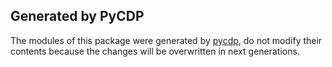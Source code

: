 ## Generated by PyCDP

The modules of this package were generated by [pycdp][1], do not modify their contents because the
changes will be overwritten in next generations.

[1]: https://github.com/HMaker/python-chrome-devtools-protocol
